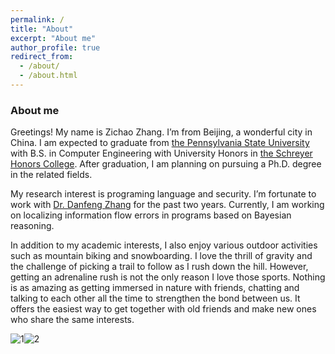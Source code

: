 ```yaml
---
permalink: /
title: "About"
excerpt: "About me"
author_profile: true
redirect_from: 
  - /about/
  - /about.html
---
```

### About me
Greetings! My name is Zichao Zhang. I’m from Beijing, a wonderful city in China. I am expected to graduate from [the Pennsylvania State University](https://www.eecs.psu.edu/) with B.S. in Computer Engineering with University Honors in [the Schreyer Honors College](https://www.shc.psu.edu/). After graduation, I am planning on pursuing a Ph.D. degree in the related fields. 

My research interest is programing language and security. I’m fortunate to work with [Dr. Danfeng Zhang](http://www.cse.psu.edu/~dbz5017/) for the past two years. Currently, I am working on localizing information flow errors in programs based on Bayesian reasoning. 

In addition to my academic interests, I also enjoy various outdoor activities such as mountain biking and snowboarding. I love the thrill of gravity and the challenge of picking a trail to follow as I rush down the hill. However, getting an adrenaline rush is not the only reason I love those sports. Nothing is as amazing as getting immersed in nature with friends, chatting and talking to each other all the time to strengthen the bond between us. It offers the easiest way to get together with old friends and make new ones who share the same interests.

![1](/images/editing-talk.png)![2](/images/editing-talk.png)

